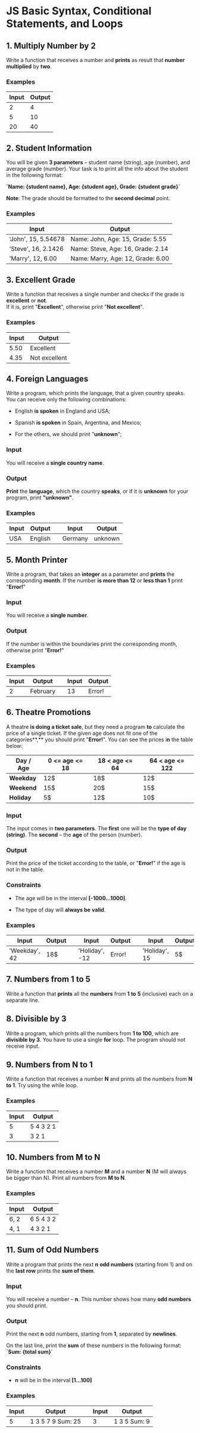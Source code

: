 # JS Basic Syntax, Conditional Statements, and Loops

## 1. Multiply Number by 2

Write a function that receives a number and **prints** as result that **number**
**multiplied** by **two**.

### Examples

| **Input** | **Output** |
|-----------|------------|
| 2         | 4          |
| 5         | 10         |
| 20        | 40         |

## 2. Student Information

You will be given **3 parameters** – student name (string), age (number), and
average grade (number). Your task is to print all the info about the student in
the following format:

**\`Name: {student name}, Age: {student age}, Grade: {student grade}\`**

**Note**: The grade should be formatted to the **second decimal** point.

### Examples

| **Input**           | **Output**                        |
|---------------------|-----------------------------------|
| 'John', 15, 5.54678 | Name: John, Age: 15, Grade: 5.55  |
| 'Steve', 16, 2.1426 | Name: Steve, Age: 16, Grade: 2.14 |
| 'Marry', 12, 6.00   | Name: Marry, Age: 12, Grade: 6.00 |

## 3. Excellent Grade

Write a function that receives a single number and checks if the grade is
**excellent** or **not**.   
If it is, print "**Excellent**", otherwise print "**Not excellent**".

### Examples

| **Input** | **Output**    |
|-----------|---------------|
| 5.50      | Excellent     |
| 4.35      | Not excellent |

## 4. Foreign Languages

Write a program, which prints the language, that a given country speaks. You can
receive only the following combinations:

-   English **is spoken** in England and USA;

-   Spanish **is spoken** in Spain, Argentina, and Mexico;

-   For the others, we should print "**unknown**";

### Input

You will receive a **single country name**.

### Output

**Print** the **language**, which the country **speaks**, or if it is
**unknown** for your program, print **"unknown"**.

### Examples

| **Input** | **Output** |   | **Input** | **Output** |
|-----------|------------|---|-----------|------------|
| USA       | English    |   | Germany   | unknown    |


## 5. Month Printer

Write a program, that takes an **integer** as a parameter and **prints** the
corresponding **month**. If the number **is more than 12** or **less than 1**
print "**Error!**"

### Input

You will receive a **single number**.

### Output

If the number is within the boundaries print the corresponding month, otherwise
print "**Error!**"

### Examples

| **Input** | **Output** |   | **Input** | **Output** |
|-----------|------------|---|-----------|------------|
| 2         | February   |   | 13        | Error!     |

## 6. Theatre Promotions

A theatre **is doing a ticket sale**, but they need a program **to** calculate
the price of a single ticket. If the given age does not fit one of the
categories**,** you should print "**Error!**". You can see the prices i**n** the
table below:

| **Day / Age** | **0 \<= age \<= 18** | **18 \< age \<= 64** | **64 \< age \<= 122** |
|---------------|----------------------|----------------------|-----------------------|
| **Weekday**   | 12\$                 | 18\$                 | 12\$                  |
| **Weekend**   | 15\$                 | 20\$                 | 15\$                  |
| **Holiday**   | 5\$                  | 12\$                 | 10\$                  |

### Input

The input comes in **two parameters**. The **first** one will be the **type of
day (string)**. The **second** – the **age** of the person (number).

### Output

Print the price of the ticket according to the table, or "**Error!**" if the age
is not in the table.

### Constraints

-   The age will be in the interval **[-1000…1000]**.

-   The type of day will **always be** **valid**.

### Examples

| **Input**      | **Output** |   | **Input**      | **Output** |   | **Input**     | **Output** |   |
|----------------|------------|---|----------------|------------|---|---------------|------------|---|
| 'Weekday',  42 | 18\$       |   | 'Holiday', -12 | Error!     |   | 'Holiday', 15 | 5\$        |   |

## 7. Numbers from 1 to 5

Write a function that **prints** all the **numbers** from **1** **to** **5**
(inclusive) each on a separate line.

## 8. Divisible by 3

Write a program, which prints all the numbers from **1 to 100**, which are
**divisible by 3**. You have to use a single **for** loop. The program should
not receive input.

## 9. Numbers from N to 1

Write a function that receives a number **N** and prints all the numbers from
**N** **to 1**. Try using the while loop.

### Examples

| **Input** | **Output** |
|-----------|------------|
| 5         | 5 4 3 2 1  |
| 3         | 3 2 1      |

## 10. Numbers from M to N

Write a function that receives a number **M** and a number **N** (M will always
be bigger than N). Print all numbers from **M to N**.

### Examples

| **Input** | **Output** |
|-----------|------------|
| 6, 2      | 6 5 4 3 2  |
| 4, 1      | 4 3 2 1    |

## 11. Sum of Odd Numbers

Write a program that prints the next **n** **odd numbers** (starting from 1) and
on the **last row** prints the **sum of them**.

### Input

You will receive a number – **n**. This number shows how many **odd numbers**
you should print.

### Output

Print the next **n** odd numbers, starting from **1**, separated by
**newlines**.

On the last line, print the **sum** of these numbers in the following format:
**\`Sum: {total sum}\`**

### Constraints

-   **n** will be in the interval **[1…100]**

### Examples

| **Input** | **Output**        |   | **Input** | **Output**   |
|-----------|-------------------|---|-----------|--------------|
| 5         | 1 3 5 7 9 Sum: 25 |   | 3         | 1 3 5 Sum: 9 |
